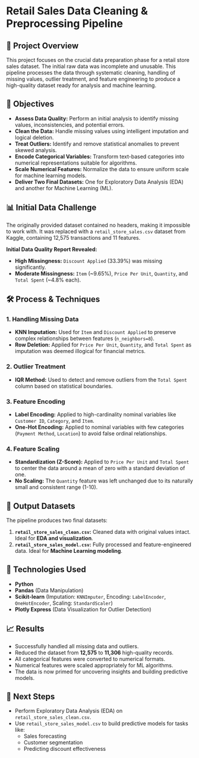 # Retail Sales Data Cleaning & Preprocessing Pipeline

## 📌 Project Overview
This project focuses on the crucial data preparation phase for a retail store sales dataset. The initial raw data was incomplete and unusable. This pipeline processes the data through systematic cleaning, handling of missing values, outlier treatment, and feature engineering to produce a high-quality dataset ready for analysis and machine learning.

## 🎯 Objectives
- **Assess Data Quality:** Perform an initial analysis to identify missing values, inconsistencies, and potential errors.
- **Clean the Data:** Handle missing values using intelligent imputation and logical deletion.
- **Treat Outliers:** Identify and remove statistical anomalies to prevent skewed analysis.
- **Encode Categorical Variables:** Transform text-based categories into numerical representations suitable for algorithms.
- **Scale Numerical Features:** Normalize the data to ensure uniform scale for machine learning models.
- **Deliver Two Final Datasets:** One for Exploratory Data Analysis (EDA) and another for Machine Learning (ML).

## 📊 Initial Data Challenge
The originally provided dataset contained no headers, making it impossible to work with. It was replaced with a `retail_store_sales.csv` dataset from Kaggle, containing 12,575 transactions and 11 features.

**Initial Data Quality Report Revealed:**
- **High Missingness:** `Discount Applied` (33.39%) was missing significantly.
- **Moderate Missingness:** `Item` (~9.65%), `Price Per Unit`, `Quantity`, and `Total Spent` (~4.8% each).

## 🛠️ Process & Techniques

### 1. Handling Missing Data
- **KNN Imputation:** Used for `Item` and `Discount Applied` to preserve complex relationships between features (`n_neighbors=8`).
- **Row Deletion:** Applied for `Price Per Unit`, `Quantity`, and `Total Spent` as imputation was deemed illogical for financial metrics.

### 2. Outlier Treatment
- **IQR Method:** Used to detect and remove outliers from the `Total Spent` column based on statistical boundaries.

### 3. Feature Encoding
- **Label Encoding:** Applied to high-cardinality nominal variables like `Customer ID`, `Category`, and `Item`.
- **One-Hot Encoding:** Applied to nominal variables with few categories (`Payment Method`, `Location`) to avoid false ordinal relationships.

### 4. Feature Scaling
- **Standardization (Z-Score):** Applied to `Price Per Unit` and `Total Spent` to center the data around a mean of zero with a standard deviation of one.
- **No Scaling:** The `Quantity` feature was left unchanged due to its naturally small and consistent range (1-10).

## 📂 Output Datasets
The pipeline produces two final datasets:
1. **`retail_store_sales_clean.csv`:** Cleaned data with original values intact. Ideal for **EDA and visualization**.
2. **`retail_store_sales_model.csv`:** Fully processed and feature-engineered data. Ideal for **Machine Learning modeling**.

## 🚀 Technologies Used
- **Python**
- **Pandas** (Data Manipulation)
- **Scikit-learn** (Imputation: `KNNImputer`, Encoding: `LabelEncoder`, `OneHotEncoder`, Scaling: `StandardScaler`)
- **Plotly Express** (Data Visualization for Outlier Detection)

## 📈 Results
- Successfully handled all missing data and outliers.
- Reduced the dataset from **12,575** to **11,306** high-quality records.
- All categorical features were converted to numerical formats.
- Numerical features were scaled appropriately for ML algorithms.
- The data is now primed for uncovering insights and building predictive models.

## 🔮 Next Steps
- Perform Exploratory Data Analysis (EDA) on `retail_store_sales_clean.csv`.
- Use `retail_store_sales_model.csv` to build predictive models for tasks like:
  - Sales forecasting
  - Customer segmentation
  - Predicting discount effectiveness
